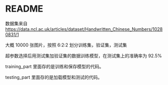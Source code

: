 # README

数据集来自 https://data.ncl.ac.uk/articles/dataset/Handwritten_Chinese_Numbers/10280831/1

大概 10000 张图片，按照 6:2:2 划分训练集，验证集，测试集

超参数选择后用测试集加验证集的数据训练模型，在测试集上的准确率为 92.5%

training_part 里面存的是训练和保存模型的代码。

testing_part 里面存的是加载模型和测试的代码。